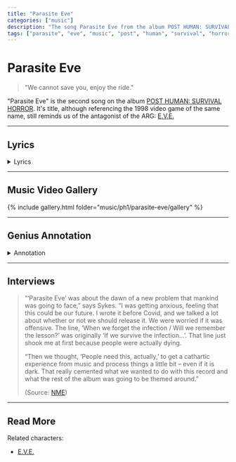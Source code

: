 ```yaml
---
title: "Parasite Eve"
categories: ["music"]
description: "The song Parasite Eve from the album POST HUMAN: SURVIVAL HORROR."
tags: ["parasite", "eve", "music", "post", "human", "survival", "horror"]
---
```

# Parasite Eve

> "We cannot save you, enjoy the ride."

"Parasite Eve" is the second song on the album [POST HUMAN: SURVIVAL HORROR](./ph-survival-horror).
It's title, although referencing the 1998 video game of the same name, still reminds us of the antagonist of the ARG: [E.V.E.](../characters/eve.md)

***

## Lyrics

<details class="lyrics">
    <summary>Lyrics</summary>

Накривил е калпачето ей така, па така/
Нанагоре-нанадоле, ей така, па така/
Накривил е калпачето ей така,па така/
Нанагоре-нанадоле, ей така, па така/

i’ve got a fever, don't breathe on me/
i'm a believer of nobody/
won't let me leave 'cause I've seen something/
hope I don't sneeze, I don't…/

really we just need to fear something/
only pretending to feel something/
i know you're dying to run/
i want to turn you around/

please remain calm/
the end has arrived/
we cannot save you/
enjoy the ride/
this is the moment/
you’ve been waiting for/
don’t call it a warning/
this is a war/

it’s the parasite eve/
gotta feeling in your stomach, ‘cause you know that it’s coming for you/
leave your flowers and grieve/
don’t forget what they told you/
when we forget the infection/
will we remember the lesson/
if the suspense doesn’t kill you/
something else will/
 
move/

i heard they need better signal/
put chip and pins in the needles/
quarantine all of those secrets in that black hole you call a brain before it’s too late/
 
you can board up your windows/
you can lock up your doors/
but you can’t keep washing your hands of this shit any more/
when all the king’s sources and all the king’s friends don’t know their arses from their pathogens/
when life is a prison and death is a door/
this ain’t a warning/
this is a war.

(Source: Parasite Eve music video description + Genius Lyrics)

</details>

***

## Music Video Gallery

{% include gallery.html folder="music/ph1/parasite-eve/gallery" %}

***

## Genius Annotation

<details class="annotation">
    <summary>Annotation</summary>

“Parasite Eve,” the second single from POST HUMAN: SURVIVAL HORROR, was recorded during 
the 2020’s quarantine and, although the inspiration for the track didn’t come from the 
COVID-19 pandemic, there are a lot of references to it. The title comes from a 1998 
survival horror game of the same name released by Square. The band said:

We’ve got to look that face to face. We’ve got to confront it. We’ve got to feel it. 
We’ve got to breathe it. We’ve got to live it sometimes to get through this. You know, 
it’s understandable that we want to repress these feelings, and sometimes becoming 
civilised requires us to repress aspects of ourselves that don’t fit in with the 
structured ideal of our society.

During the promotion of the song, the band changed their helix logo for a broken 
version.

The song was expected to be released on 2020, June, 10th, but was postponed due 
to the George Floyd protests and all Black Lives Matter protests around the world. 
As Oliver Sykes stated:

So as some of you know we were planning on releasing a new track this week. 
But with the incredible movement that is taking place currently we don’t feel 
comfortable releasing and promoting anything that takes the focus off what’s important 
right now. I know you will all understand because we have the best fans in the world and 
I promise you we won’t make you wait too long and the good news is more music will be 
coming soon after “Parasite Eve” too. But for now keep fighting the good fight and stay tuned.

The game tells the story of a cop named Aya who is fighting against a biological entity that 
calls itself Eve, who formed when a mitochondrial cell mutated and evolved, eventually 
becoming self-aware and seeking a host beyond humanity.

Eve threatens all life on Earth by causing her victims to spontaneously combust. The entity 
seeks to replace humanity with superior organisms that have control over their own DNA, 
and considers humanity to be a parasite leeching off the planet.

Also, when asked about what would he like to achieve on his last day alive, Oli Sykes said:
A speed run on Parasite Eve’s hardest setting.

Musically, it was influenced a lot by Oli Sykes playing a game called DOOM Eternal, as well as 
the contributions of the game soundtrack artist Mick Gordon, giving it a futuristic and cyber 
overlay.

</details>

***

## Interviews

> “‘Parasite Eve’ was about the dawn of a new problem that mankind was going to face,” 
says Sykes. “I was getting anxious, feeling that this could be our future. I wrote it 
before Covid, and we talked a lot about whether or not we should release it. We were 
worried if it was offensive. The line, ‘When we forget the infection / Will we remember 
the lesson?’ was originally ‘If we survive the infection…’. That line just shook me at 
first because people were actually dying.
> 
> “Then we thought, ‘People need this, actually,’ to get a cathartic experience from music 
and process things a little bit – even if it is dark. That really cemented what we wanted 
to do with this record and what the rest of the album was going to be themed around.”
> 
> (Source: [NME](https://www.nme.com/big-reads/bring-me-the-horizon-cover-interview-2020-post-human-survival-horror-2804768))

***

## Read More

Related characters:

- [E.V.E.](../characters/eve)